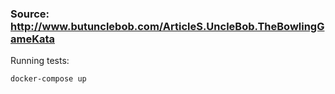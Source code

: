 ### Source: http://www.butunclebob.com/ArticleS.UncleBob.TheBowlingGameKata

Running tests:
```
docker-compose up
```
